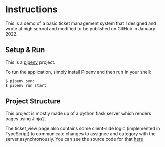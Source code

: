 # Instructions

This is a demo of a basic ticket management system that I designed and wrote at high school and modified to be published on GitHub in January 2022.

## Setup & Run

This is a [pipenv](https://pipenv.pypa.io/en/latest/) project.

To run the application, simply install Pipenv and then run in your shell:

```shell
$ pipenv sync
$ pipenv run start
```

## Project Structure

This project is mostly made up of a python flask server which renders pages using Jinja2.

The ticket_view page also contains some client-side logic (implemented in TypeScript) to communicate changes to assignee and category with the server asynchronously. You can see the source code for that [here](issue_mgr/static/js/ticket_view.ts)